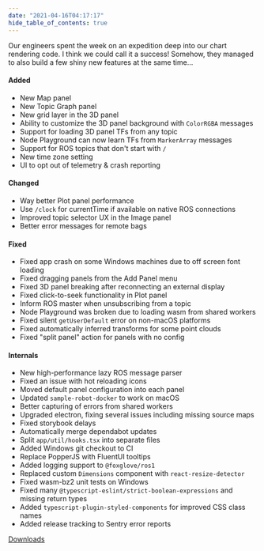 ```yaml
---
date: "2021-04-16T04:17:17"
hide_table_of_contents: true
---
```


Our engineers spent the week on an expedition deep into our chart rendering code. I think we could call it a success! Somehow, they managed to also build a few shiny new features at the same time...

#### Added

- New Map panel
- New Topic Graph panel
- New grid layer in the 3D panel
- Ability to customize the 3D panel background with `ColorRGBA` messages
- Support for loading 3D panel TFs from any topic
- Node Playground can now learn TFs from `MarkerArray` messages
- Support for ROS topics that don't start with `/`
- New time zone setting
- UI to opt out of telemetry & crash reporting

#### Changed

- Way better Plot panel performance
- Use `/clock` for currentTime if available on native ROS connections
- Improved topic selector UX in the Image panel
- Better error messages for remote bags

#### Fixed

- Fixed app crash on some Windows machines due to off screen font loading
- Fixed dragging panels from the Add Panel menu
- Fixed 3D panel breaking after reconnecting an external display
- Fixed click-to-seek functionality in Plot panel
- Inform ROS master when unsubscribing from a topic
- Node Playground was broken due to loading wasm from shared workers
- Fixed silent `getUserDefault` error on non-macOS platforms
- Fixed automatically inferred transforms for some point clouds
- Fixed "split panel" action for panels with no config

#### Internals

- New high-performance lazy ROS message parser
- Fixed an issue with hot reloading icons
- Moved default panel configuration into each panel
- Updated `sample-robot-docker` to work on macOS
- Better capturing of errors from shared workers
- Upgraded electron, fixing several issues including missing source maps
- Fixed storybook delays
- Automatically merge dependabot updates
- Split `app/util/hooks.tsx` into separate files
- Added Windows git checkout to CI
- Replace PopperJS with FluentUI tooltips
- Added logging support to `@foxglove/ros1`
- Replaced custom `Dimensions` component with `react-resize-detector`
- Fixed wasm-bz2 unit tests on Windows
- Fixed many `@typescript-eslint/strict-boolean-expressions` and missing return types
- Added `typescript-plugin-styled-components` for improved CSS class names
- Added release tracking to Sentry error reports

[Downloads](https://github.com/foxglove/studio/releases/tag/v0.5.0)
